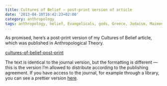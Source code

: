 ```yaml
---
title: Cultures of Belief — post-print version of article
date: '2013-04-10T16:42:23+02:00'
category: anthropology
tags: anthropology, belief, Evangelicals, gods, Greece, Judaism, Maimonides, Paul Veyne, religion
...
```



As promised, here’s a post-print version of my Cultures of Belief article, which was published in Anthropological Theory.

[cultures-of-belief-post-print]({static}/assets/pdf/cultures-of-belief-post-print.pdf "Cultures of Belief - post-print pdf")

The text is identical to the journal version, but the formatting is different — this is the version I’m allowed to distribute according to the publishing agreement. If you have access to the journal, for example through a library, you can see a prettier version [here](http://ant.sagepub.com/content/12/4/448).
